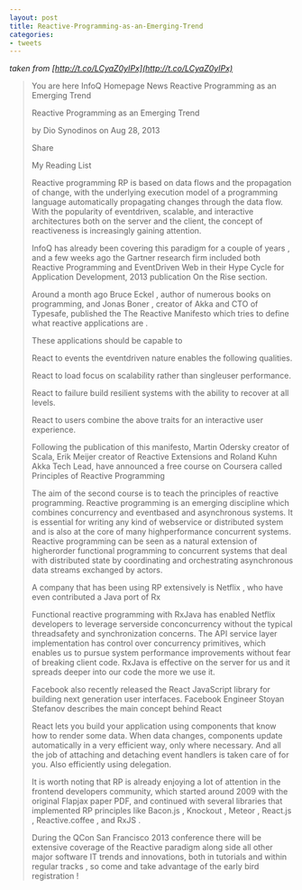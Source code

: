 ```yaml
---
layout: post
title: Reactive-Programming-as-an-Emerging-Trend
categories:
- tweets
---
```

*taken from [http://t.co/LCyaZ0yIPx](http://t.co/LCyaZ0yIPx)*
>You are here InfoQ Homepage News Reactive Programming as an Emerging Trend
>
>Reactive Programming as an Emerging Trend
>
>by Dio Synodinos on Aug 28, 2013 
>
>Share
>
>My Reading List
>
>Reactive programming RP is based on data flows and the     propagation of change, with the underlying execution model of a programming     language automatically propagating changes through the data flow. With the     popularity of eventdriven, scalable, and interactive architectures both on the     server and the client, the concept of reactiveness is increasingly     gaining attention.
>
>InfoQ has already been covering this paradigm for a couple     of years , and a few weeks ago the Gartner research firm included both Reactive     Programming and EventDriven Web in their  Hype Cycle for Application     Development, 2013  publication On the Rise section.
>
>Around a month ago Bruce Eckel , author of numerous books on programming,     and Jonas Boner ,     creator of Akka and CTO of Typesafe,     published the The Reactive Manifesto which tries to define what reactive applications are .
>
>These applications should be capable to
>
>React to events the eventdriven nature enables the       following qualities.
>
>React to load focus on scalability rather than       singleuser performance.
>
>React to failure build resilient systems with the ability       to recover at all levels.
>
>React to users combine the above traits for an       interactive user experience.
>
>Following the publication of this manifesto, Martin Odersky creator of Scala, Erik Meijer creator of Reactive Extensions and Roland Kuhn Akka Tech Lead, have announced a free course on Coursera called  Principles     of Reactive Programming 
>
>The aim of the second course is       to teach the principles of reactive programming. Reactive programming is an emerging discipline which combines concurrency and eventbased       and asynchronous systems. It is essential for writing any kind of webservice       or distributed system and is also at the core of many highperformance       concurrent systems. Reactive programming can be seen as a natural extension of       higherorder functional programming to concurrent systems that deal with       distributed state by coordinating and orchestrating asynchronous data streams       exchanged by actors.
>
>A     company that has been using RP extensively is Netflix , who have even     contributed a Java port of     Rx 
>
>Functional reactive programming       with RxJava has enabled Netflix developers to       leverage serverside conconcurrency without the       typical threadsafety and synchronization concerns. The API service layer       implementation has control over concurrency primitives, which enables us to       pursue system performance improvements without fear of breaking client code. RxJava is effective on the       server for us and it spreads deeper into our code the more we use it.
>
>Facebook also recently released     the React JavaScript library for     building next generation user interfaces. Facebook Engineer Stoyan Stefanov describes     the main concept behind React 
>
>React lets you build your       application using components that know how to render some data. When data       changes, components update automatically in a very efficient way, only where       necessary. And all the job of attaching and detaching event handlers is taken       care of for you. Also efficiently  using delegation.
>
>It is worth noting that RP is already enjoying a lot of attention in the     frontend developers community, which started around 2009 with the     original Flapjax paper PDF, and continued with     several libraries that implemented RP principles like Bacon.js , Knockout , Meteor , React.js , Reactive.coffee , and RxJS .
>
>During the QCon San Francisco 2013     conference there will be extensive coverage of the Reactive paradigm along side     all other major software  IT trends and innovations, both in tutorials and within regular tracks , so come and take advantage of the early bird registration !
>
>